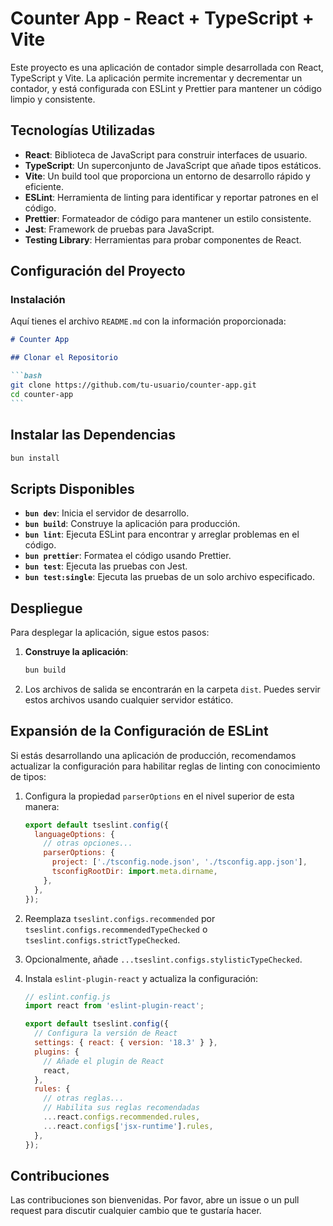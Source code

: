 # Counter App - React + TypeScript + Vite

Este proyecto es una aplicación de contador simple desarrollada con React, TypeScript y Vite. La aplicación permite incrementar y decrementar un contador, y está configurada con ESLint y Prettier para mantener un código limpio y consistente.

## Tecnologías Utilizadas

- **React**: Biblioteca de JavaScript para construir interfaces de usuario.
- **TypeScript**: Un superconjunto de JavaScript que añade tipos estáticos.
- **Vite**: Un build tool que proporciona un entorno de desarrollo rápido y eficiente.
- **ESLint**: Herramienta de linting para identificar y reportar patrones en el código.
- **Prettier**: Formateador de código para mantener un estilo consistente.
- **Jest**: Framework de pruebas para JavaScript.
- **Testing Library**: Herramientas para probar componentes de React.

## Configuración del Proyecto

### Instalación

Aquí tienes el archivo `README.md` con la información proporcionada:

````markdown
# Counter App

## Clonar el Repositorio

```bash
git clone https://github.com/tu-usuario/counter-app.git
cd counter-app
```
````

## Instalar las Dependencias

```bash
bun install
```

## Scripts Disponibles

- **`bun dev`**: Inicia el servidor de desarrollo.
- **`bun build`**: Construye la aplicación para producción.
- **`bun lint`**: Ejecuta ESLint para encontrar y arreglar problemas en el código.
- **`bun prettier`**: Formatea el código usando Prettier.
- **`bun test`**: Ejecuta las pruebas con Jest.
- **`bun test:single`**: Ejecuta las pruebas de un solo archivo especificado.

## Despliegue

Para desplegar la aplicación, sigue estos pasos:

1. **Construye la aplicación**:

   ```bash
   bun build
   ```

2. Los archivos de salida se encontrarán en la carpeta `dist`. Puedes servir estos archivos usando cualquier servidor estático.

## Expansión de la Configuración de ESLint

Si estás desarrollando una aplicación de producción, recomendamos actualizar la configuración para habilitar reglas de linting con conocimiento de tipos:

1. Configura la propiedad `parserOptions` en el nivel superior de esta manera:

   ```javascript
   export default tseslint.config({
     languageOptions: {
       // otras opciones...
       parserOptions: {
         project: ['./tsconfig.node.json', './tsconfig.app.json'],
         tsconfigRootDir: import.meta.dirname,
       },
     },
   });
   ```

2. Reemplaza `tseslint.configs.recommended` por `tseslint.configs.recommendedTypeChecked` o `tseslint.configs.strictTypeChecked`.

3. Opcionalmente, añade `...tseslint.configs.stylisticTypeChecked`.

4. Instala `eslint-plugin-react` y actualiza la configuración:

   ```javascript
   // eslint.config.js
   import react from 'eslint-plugin-react';

   export default tseslint.config({
     // Configura la versión de React
     settings: { react: { version: '18.3' } },
     plugins: {
       // Añade el plugin de React
       react,
     },
     rules: {
       // otras reglas...
       // Habilita sus reglas recomendadas
       ...react.configs.recommended.rules,
       ...react.configs['jsx-runtime'].rules,
     },
   });
   ```

## Contribuciones

Las contribuciones son bienvenidas. Por favor, abre un issue o un pull request para discutir cualquier cambio que te gustaría hacer.

```

```
